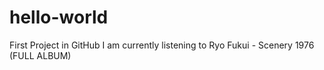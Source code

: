# hello-world
First Project in GitHub
I am currently listening to Ryo Fukui - Scenery 1976 (FULL ALBUM)
